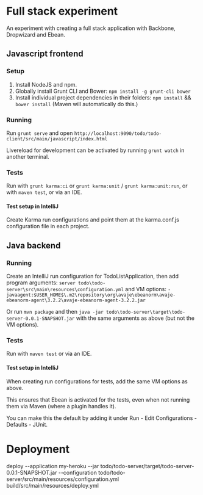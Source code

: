 Full stack experiment
=====================

An experiment with creating a full stack application with Backbone, Dropwizard and Ebean.

## Javascript frontend

### Setup
1. Install NodeJS and npm.
2. Globally install Grunt CLI and Bower: `npm install -g grunt-cli bower`
3. Install individual project dependencies in their folders: `npm install` && `bower install` (Maven will automatically do this.)

### Running
Run `grunt serve` and open `http://localhost:9090/todo/todo-client/src/main/javascript/index.html`

Livereload for development can be activated by running `grunt watch` in another terminal.

### Tests
Run with `grunt karma:ci` or `grunt karma:unit` / `grunt karma:unit:run`, or with `maven test`, or via an IDE.

#### Test setup in IntelliJ
Create Karma run configurations and point them at the karma.conf.js configuration file in each project.

## Java backend

### Running
Create an IntelliJ run configuration for TodoListApplication, then add program arguments: `server todo\todo-server\src\main\resources\configuration.yml`
and VM options: `-javaagent:$USER_HOME$\.m2\repository\org\avaje\ebeanorm\avaje-ebeanorm-agent\3.2.2\avaje-ebeanorm-agent-3.2.2.jar`

Or run `mvn package` and then `java -jar todo\todo-server\target\todo-server-0.0.1-SNAPSHOT.jar` with the same arguments as above (but not the VM options).

### Tests
Run with `maven test` or via an IDE.

#### Test setup in IntelliJ
When creating run configurations for tests, add the same VM options as above.

This ensures that Ebean is activated for the tests, even when not running them via Maven (where a plugin handles it).

You can make this the default by adding it under Run - Edit Configurations - Defaults - JUnit.


# Deployment

deploy --application my-heroku --jar todo/todo-server/target/todo-server-0.0.1-SNAPSHOT.jar --configuration todo/todo-server/src/main/resources/configuration.yml build/src/main/resources/deploy.yml